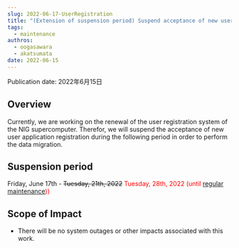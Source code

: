 ```yaml
---
slug: 2022-06-17-UserRegistration
title: "(Extension of suspension period) Suspend acceptance of new user registrations due to renewal of user registration system"
tags:
  - maintenance
authros:
  - oogasawara
  - akatsumata
date: 2022-06-15
---
```


Publication date: 2022年6月15日


## Overview

Currently, we are working on the renewal of the user registration system of the NIG supercomputer.
Therefor, we will suspend the acceptance of new user application registration during the following period in order to perform the data migration.


## Suspension period

Friday, June 17th - ~~Tuesday, 21th, 2022~~   <font color="red">Tuesday, 28th, 2022 (until <a href="https://sc.ddbj.nig.ac.jp/en/blog/2022-04-25-scheduled-maintenance/">regular maintenance</a>))</font>



## Scope of Impact

- There will be no system outages or other impacts associated with this work.

    